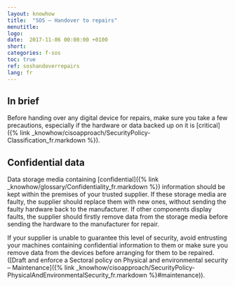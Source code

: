 ```yaml
---
layout: knowhow
title:  "SOS – Handover to repairs"
menutitle:
logo:
date:  2017-11-06 00:00:00 +0100
short:
categories: f-sos
toc: true
ref: soshandoverrepairs
lang: fr
---
```


## In brief
Before handing over any digital device for repairs, make sure you take a few precautions, especially if the hardware or data backed up on it is [critical]({% link _knowhow/cisoapproach/SecurityPolicy-Classification_fr.markdown %}).

## Confidential data
Data storage media containing [confidential]({% link _knowhow/glossary/Confidentiality_fr.markdown %}) information should be kept within the premises of your trusted supplier. If these storage media are faulty, the supplier should replace them with new ones, without sending the faulty hardware back to the manufacturer. If other components display faults, the supplier should firstly remove data from the storage media before sending the hardware to the manufacturer for repair.

If your supplier is unable to guarantee this level of security, avoid entrusting your machines containing confidential information to them or make sure you remove data from the devices before arranging for them to be repaired. ([Draft and enforce a Sectoral policy on Physical and environmental security – Maintenance]({% link _knowhow/cisoapproach/SecurityPolicy-PhysicalAndEnvironmentalSecurity_fr.markdown %}#maintenance)).
